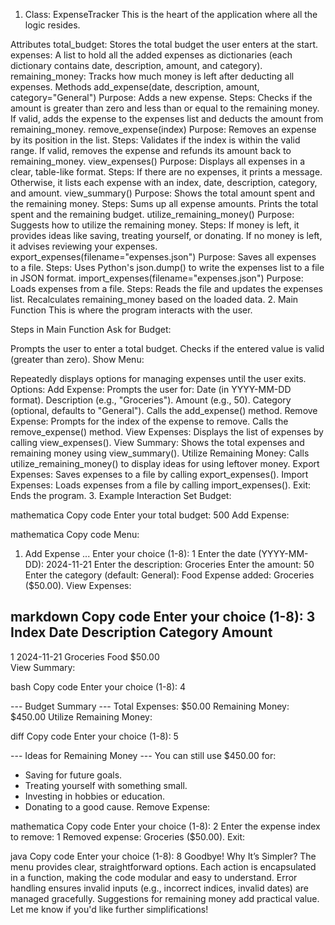 1. Class: ExpenseTracker
This is the heart of the application where all the logic resides.

Attributes
total_budget: Stores the total budget the user enters at the start.
expenses: A list to hold all the added expenses as dictionaries (each dictionary contains date, description, amount, and category).
remaining_money: Tracks how much money is left after deducting all expenses.
Methods
add_expense(date, description, amount, category="General")
Purpose: Adds a new expense.
Steps:
Checks if the amount is greater than zero and less than or equal to the remaining money.
If valid, adds the expense to the expenses list and deducts the amount from remaining_money.
remove_expense(index)
Purpose: Removes an expense by its position in the list.
Steps:
Validates if the index is within the valid range.
If valid, removes the expense and refunds its amount back to remaining_money.
view_expenses()
Purpose: Displays all expenses in a clear, table-like format.
Steps:
If there are no expenses, it prints a message.
Otherwise, it lists each expense with an index, date, description, category, and amount.
view_summary()
Purpose: Shows the total amount spent and the remaining money.
Steps:
Sums up all expense amounts.
Prints the total spent and the remaining budget.
utilize_remaining_money()
Purpose: Suggests how to utilize the remaining money.
Steps:
If money is left, it provides ideas like saving, treating yourself, or donating.
If no money is left, it advises reviewing your expenses.
export_expenses(filename="expenses.json")
Purpose: Saves all expenses to a file.
Steps:
Uses Python's json.dump() to write the expenses list to a file in JSON format.
import_expenses(filename="expenses.json")
Purpose: Loads expenses from a file.
Steps:
Reads the file and updates the expenses list.
Recalculates remaining_money based on the loaded data.
2. Main Function
This is where the program interacts with the user.

Steps in Main Function
Ask for Budget:

Prompts the user to enter a total budget.
Checks if the entered value is valid (greater than zero).
Show Menu:

Repeatedly displays options for managing expenses until the user exits.
Options:
Add Expense:
Prompts the user for:
Date (in YYYY-MM-DD format).
Description (e.g., "Groceries").
Amount (e.g., 50).
Category (optional, defaults to "General").
Calls the add_expense() method.
Remove Expense:
Prompts for the index of the expense to remove.
Calls the remove_expense() method.
View Expenses:
Displays the list of expenses by calling view_expenses().
View Summary:
Shows the total expenses and remaining money using view_summary().
Utilize Remaining Money:
Calls utilize_remaining_money() to display ideas for using leftover money.
Export Expenses:
Saves expenses to a file by calling export_expenses().
Import Expenses:
Loads expenses from a file by calling import_expenses().
Exit:
Ends the program.
3. Example Interaction
Set Budget:

mathematica
Copy code
Enter your total budget: 500
Add Expense:

mathematica
Copy code
Menu:
1. Add Expense
...
Enter your choice (1-8): 1
Enter the date (YYYY-MM-DD): 2024-11-21
Enter the description: Groceries
Enter the amount: 50
Enter the category (default: General): Food
Expense added: Groceries ($50.00).
View Expenses:

markdown
Copy code
Enter your choice (1-8): 3
Index Date         Description          Category        Amount    
---------------------------------------------------------------
1     2024-11-21   Groceries            Food            $50.00   
View Summary:

bash
Copy code
Enter your choice (1-8): 4

--- Budget Summary ---
Total Expenses: $50.00
Remaining Money: $450.00
Utilize Remaining Money:

diff
Copy code
Enter your choice (1-8): 5

--- Ideas for Remaining Money ---
You can still use $450.00 for:
- Saving for future goals.
- Treating yourself with something small.
- Investing in hobbies or education.
- Donating to a good cause.
Remove Expense:

mathematica
Copy code
Enter your choice (1-8): 2
Enter the expense index to remove: 1
Removed expense: Groceries ($50.00).
Exit:

java
Copy code
Enter your choice (1-8): 8
Goodbye!
Why It’s Simpler?
The menu provides clear, straightforward options.
Each action is encapsulated in a function, making the code modular and easy to understand.
Error handling ensures invalid inputs (e.g., incorrect indices, invalid dates) are managed gracefully.
Suggestions for remaining money add practical value.
Let me know if you'd like further simplifications!

